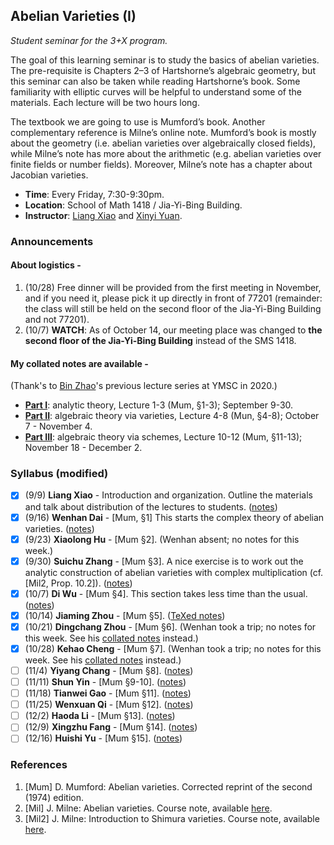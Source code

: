 ## Abelian Varieties (I)

_Student seminar for the 3+X program._

The goal of this learning seminar is to study the basics of abelian varieties. The pre-requisite is Chapters 2–3 of Hartshorne’s algebraic geometry, but this seminar can also be taken while reading Hartshorne’s book. Some familiarity with elliptic curves will be helpful to understand some of the materials. Each lecture will be two hours long. 

The textbook we are going to use is Mumford’s book. Another complementary reference is Milne’s online note. Mumford’s book is mostly about the geometry (i.e. abelian varieties over algebraically closed fields), while Milne’s note has more about the arithmetic (e.g. abelian varieties over finite fields or number fields). Moreover, Milne’s note has a chapter about Jacobian varieties.
- **Time**: Every Friday, 7:30-9:30pm.
- **Location**: School of Math 1418 / Jia-Yi-Bing Building.
- **Instructor**: [Liang Xiao](https://bicmr.pku.edu.cn/~lxiao/index.htm) and [Xinyi Yuan](https://bicmr.pku.edu.cn/~yxy/).

### Announcements

#### About logistics -

1. (10/28) Free dinner will be provided from the first meeting in November, and if you need it, please pick it up directly in front of 77201 (remainder: the class will still be held on the second floor of the Jia-Yi-Bing Building and not 77201).
2. (10/7) **WATCH**: As of October 14, our meeting place was changed to **the second floor of the Jia-Yi-Bing Building** instead of the SMS 1418.

#### My collated notes are available -

(Thank's to [Bin Zhao](https://sites.google.com/site/zhaobinmath/)'s previous lecture series at YMSC in 2020.)

- [**Part I**](././AV(I).pdf): analytic theory, Lecture 1-3 (Mum, §1-3); September 9-30.
- [**Part II**](././AV(II).pdf): algebraic theory via varieties, Lecture 4-8 (Mun, §4-8); October 7 - November 4.
- [**Part III**](././AV(III).pdf): algebraic theory via schemes, Lecture 10-12 (Mum, §11-13); November 18 - December 2.


### Syllabus (modified)

- [x] (9/9) **Liang Xiao** - Introduction and organization. Outline the materials and talk about distribution of the lectures to students. ([notes](././AV0.pdf))
- [x] (9/16) **Wenhan Dai** - [Mum, §1] This starts the complex theory of abelian varieties. ([notes](././AV1.pdf))
- [x] (9/23) **Xiaolong Hu** - [Mum §2]. (Wenhan absent; no notes for this week.)
- [x] (9/30) **Suichu Zhang** - [Mum §3]. A nice exercise is to work out the analytic construction of abelian varieties with complex multiplication (cf. [Mil2, Prop. 10.2]). ([notes](././AV3.pdf))
- [x] (10/7) **Di Wu** - [Mum §4]. This section takes less time than the usual. ([notes](././AV4.pdf))
- [x] (10/14) **Jiaming Zhou** - [Mum §5]. ([TeXed notes](././AV5.pdf))
- [x] (10/21) **Dingchang Zhou** - [Mum §6]. (Wenhan took a trip; no notes for this week. See his [collated notes](././AV(II).pdf) instead.)
- [x] (10/28) **Kehao Cheng** - [Mum §7]. (Wenhan took a trip; no notes for this week. See his [collated notes](././AV(II).pdf) instead.)
- [ ] (11/4) **Yiyang Chang** - [Mum §8]. ([notes](././AV8.pdf))
- [ ] (11/11) **Shun Yin** - [Mum §9-10]. ([notes](././AV9.pdf))
- [ ] (11/18) **Tianwei Gao** - [Mum §11]. ([notes](././AV10.pdf))
- [ ] (11/25) **Wenxuan Qi** - [Mum §12]. ([notes](././AV11.pdf))
- [ ] (12/2) **Haoda Li** - [Mum §13]. ([notes](././AV12.pdf))
- [ ] (12/9) **Xingzhu Fang** - [Mum §14]. ([notes](././AV13.pdf))
- [ ] (12/16) **Huishi Yu** - [Mum §15]. ([notes](././AV14.pdf))

### References
1. [Mum] D. Mumford: Abelian varieties. Corrected reprint of the second (1974) edition.
2. [Mil] J. Milne: Abelian varieties. Course note, available [here](https://www.jmilne.org/math/CourseNotes/AV.pdf).
3. [Mil2] J. Milne: Introduction to Shimura varieties. Course note, available [here](https://www.jmilne.org/math/xnotes/svi.pdf).